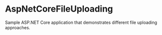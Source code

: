 ﻿# AspNetCoreFileUploading
Sample ASP.NET Core application that demonstrates different file uploading approaches.
